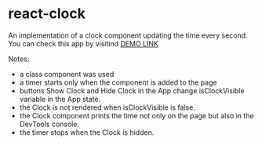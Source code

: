 # react-clock
An implementation of a clock component updating the time every second. <br>
You can check this app by visitind [DEMO LINK](http://annaharshyna.github.io/react-clock)

Notes:
- a class component was used
- a timer starts only when the component is added to the page
- buttons Show Clock and Hide Clock in the App change isClockVisible variable in the App state.
- the Clock is not rendered when isClockVisible is false.
- the Clock component prints the time not only on the page but also in the DevTools console.
- the timer stops when the Clock is hidden.
